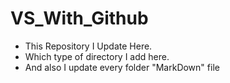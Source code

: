 # VS_With_Github
- This Repository I Update Here.
- Which type of directory I add here.
- And also I update every folder "MarkDown" file
